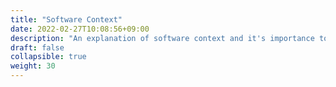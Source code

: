 ```yaml
---
title: "Software Context"
date: 2022-02-27T10:08:56+09:00
description: "An explanation of software context and it's importance to improving your software development processes."
draft: false
collapsible: true
weight: 30
---
```

